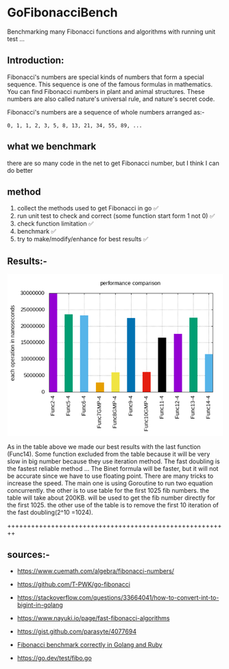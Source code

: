 # GoFibonacciBench

Benchmarking many Fibonacci functions and algorithms with running unit test ...

## Introduction:
Fibonacci's numbers are special kinds of numbers that form a special sequence.
This sequence is one of the famous formulas in mathematics.
You can find Fibonacci numbers in plant and animal structures.
These numbers are also called nature's universal rule, and nature's secret code.

Fibonacci's numbers are a sequence of whole numbers arranged as:-

```
0, 1, 1, 2, 3, 5, 8, 13, 21, 34, 55, 89, ...
```

## what we benchmark
there are so many code in the net to get Fibonacci number, but I think I can do better

## method
1.  collect the methods used to get Fibonacci in go  :white_check_mark:
2. run unit test to check and correct (some function start form 1 not 0) :white_check_mark:
3. check function limitation :white_check_mark:
4. benchmark :white_check_mark:
5. try to make/modify/enhance for best results :white_check_mark:


## Results:- ##
![alt text](https://github.com/msh2050/GoFibonacciBench/blob/main/plot/operations.png?raw=true)

As in the table above we made our best results with the last function (Func14).
Some function excluded from the table because it will be very slow in big number because they use iteration method.
The fast doubling is the fastest reliable method ... 
The Binet formula will be faster, but it will not be accurate since we have to use floating point.
There are many tricks to increase the speed.
The main one is using Goroutine to run two equation concurrently.
the other is to use table for the first 1025 fib numbers.
the table will take about 200KB. will be used to get the fib number directly for the first 1025.
the other use of the table is to remove the first 10 iteration of the fast doubling(2^10 =1024).

++++++++++++++++++++++++++++++++++++++++++++++++++++++++

## sources:-
- <https://www.cuemath.com/algebra/fibonacci-numbers/>

- <https://github.com/T-PWK/go-fibonacci>
- <https://stackoverflow.com/questions/33664041/how-to-convert-int-to-bigint-in-golang>
- <https://www.nayuki.io/page/fast-fibonacci-algorithms>
- https://gist.github.com/parasyte/4077694
- [Fibonacci benchmark correctly in Golang and Ruby](https://gist.github.com/nouse/192029c913edacebb39e4859449d1180) 
- https://go.dev/test/fibo.go